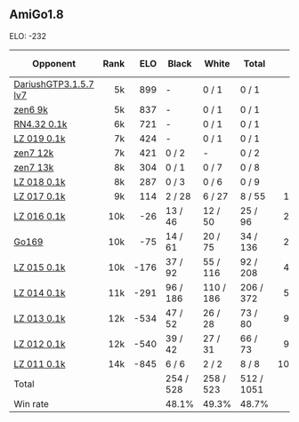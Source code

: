 ## AmiGo1.8 ##

ELO: -232

Opponent | Rank | ELO | Black | White | Total | Win rate
---------|-----:|----:|-------|-------|-------|-------:
[DariushGTP3.1.5.7 lv7](DariushGTP3.1.5.7%20lv7.md) | 5k | 899 | - | 0 / 1 | 0 / 1 | 0.0%
[zen6 9k](zen6%209k.md) | 5k | 837 | - | 0 / 1 | 0 / 1 | 0.0%
[RN4.32 0.1k](RN4.32%200.1k.md) | 6k | 721 | - | 0 / 1 | 0 / 1 | 0.0%
[LZ 019 0.1k](LZ%20019%200.1k.md) | 7k | 424 | - | 0 / 1 | 0 / 1 | 0.0%
[zen7 12k](zen7%2012k.md) | 7k | 421 | 0 / 2 | - | 0 / 2 | 0.0%
[zen7 13k](zen7%2013k.md) | 8k | 304 | 0 / 1 | 0 / 7 | 0 / 8 | 0.0%
[LZ 018 0.1k](LZ%20018%200.1k.md) | 8k | 287 | 0 / 3 | 0 / 6 | 0 / 9 | 0.0%
[LZ 017 0.1k](LZ%20017%200.1k.md) | 9k | 114 | 2 / 28 | 6 / 27 | 8 / 55 | 14.5%
[LZ 016 0.1k](LZ%20016%200.1k.md) | 10k | -26 | 13 / 46 | 12 / 50 | 25 / 96 | 26.0%
[Go169](Go169.md) | 10k | -75 | 14 / 61 | 20 / 75 | 34 / 136 | 25.0%
[LZ 015 0.1k](LZ%20015%200.1k.md) | 10k | -176 | 37 / 92 | 55 / 116 | 92 / 208 | 44.2%
[LZ 014 0.1k](LZ%20014%200.1k.md) | 11k | -291 | 96 / 186 | 110 / 186 | 206 / 372 | 55.4%
[LZ 013 0.1k](LZ%20013%200.1k.md) | 12k | -534 | 47 / 52 | 26 / 28 | 73 / 80 | 91.3%
[LZ 012 0.1k](LZ%20012%200.1k.md) | 12k | -540 | 39 / 42 | 27 / 31 | 66 / 73 | 90.4%
[LZ 011 0.1k](LZ%20011%200.1k.md) | 14k | -845 | 6 / 6 | 2 / 2 | 8 / 8 | 100.0%
Total | | | 254 / 528 | 258 / 523 | 512 / 1051 | 
Win rate| | | 48.1% | 49.3% | 48.7% | 
